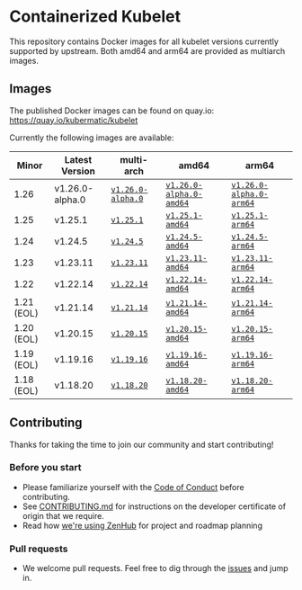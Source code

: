 # Containerized Kubelet

This repository contains Docker images for all kubelet versions currently supported by upstream.
Both amd64 and arm64 are provided as multiarch images.

## Images

The published Docker images can be found on quay.io: https://quay.io/kubermatic/kubelet

Currently the following images are available:

<!-- versions_start -->
| Minor | Latest Version | multi-arch | amd64 | arm64 |
| ----- | ------- | ---------- | ----- | ----- |
| 1.26 | v1.26.0-alpha.0 | [`v1.26.0-alpha.0`](https://quay.io/kubermatic/kubelet:v1.26.0-alpha.0) | [`v1.26.0-alpha.0-amd64`](https://quay.io/kubermatic/kubelet:v1.26.0-alpha.0-amd64) | [`v1.26.0-alpha.0-arm64`](https://quay.io/kubermatic/kubelet:v1.26.0-alpha.0-arm64) |
| 1.25 | v1.25.1 | [`v1.25.1`](https://quay.io/kubermatic/kubelet:v1.25.1) | [`v1.25.1-amd64`](https://quay.io/kubermatic/kubelet:v1.25.1-amd64) | [`v1.25.1-arm64`](https://quay.io/kubermatic/kubelet:v1.25.1-arm64) |
| 1.24 | v1.24.5 | [`v1.24.5`](https://quay.io/kubermatic/kubelet:v1.24.5) | [`v1.24.5-amd64`](https://quay.io/kubermatic/kubelet:v1.24.5-amd64) | [`v1.24.5-arm64`](https://quay.io/kubermatic/kubelet:v1.24.5-arm64) |
| 1.23 | v1.23.11 | [`v1.23.11`](https://quay.io/kubermatic/kubelet:v1.23.11) | [`v1.23.11-amd64`](https://quay.io/kubermatic/kubelet:v1.23.11-amd64) | [`v1.23.11-arm64`](https://quay.io/kubermatic/kubelet:v1.23.11-arm64) |
| 1.22 | v1.22.14 | [`v1.22.14`](https://quay.io/kubermatic/kubelet:v1.22.14) | [`v1.22.14-amd64`](https://quay.io/kubermatic/kubelet:v1.22.14-amd64) | [`v1.22.14-arm64`](https://quay.io/kubermatic/kubelet:v1.22.14-arm64) |
| 1.21 (EOL) | v1.21.14 | [`v1.21.14`](https://quay.io/kubermatic/kubelet:v1.21.14) | [`v1.21.14-amd64`](https://quay.io/kubermatic/kubelet:v1.21.14-amd64) | [`v1.21.14-arm64`](https://quay.io/kubermatic/kubelet:v1.21.14-arm64) |
| 1.20 (EOL) | v1.20.15 | [`v1.20.15`](https://quay.io/kubermatic/kubelet:v1.20.15) | [`v1.20.15-amd64`](https://quay.io/kubermatic/kubelet:v1.20.15-amd64) | [`v1.20.15-arm64`](https://quay.io/kubermatic/kubelet:v1.20.15-arm64) |
| 1.19 (EOL) | v1.19.16 | [`v1.19.16`](https://quay.io/kubermatic/kubelet:v1.19.16) | [`v1.19.16-amd64`](https://quay.io/kubermatic/kubelet:v1.19.16-amd64) | [`v1.19.16-arm64`](https://quay.io/kubermatic/kubelet:v1.19.16-arm64) |
| 1.18 (EOL) | v1.18.20 | [`v1.18.20`](https://quay.io/kubermatic/kubelet:v1.18.20) | [`v1.18.20-amd64`](https://quay.io/kubermatic/kubelet:v1.18.20-amd64) | [`v1.18.20-arm64`](https://quay.io/kubermatic/kubelet:v1.18.20-arm64) |


<!-- versions_end -->

## Contributing

Thanks for taking the time to join our community and start contributing!

### Before you start

* Please familiarize yourself with the [Code of Conduct][3] before contributing.
* See [CONTRIBUTING.md][2] for instructions on the developer certificate of origin that we require.
* Read how [we're using ZenHub][13] for project and roadmap planning

### Pull requests

* We welcome pull requests. Feel free to dig through the [issues][1] and jump in.

[1]: https://github.com/kubermatic/kubelet/issues
[2]: https://github.com/kubermatic/kubelet/blob/main/CONTRIBUTING.md
[3]: https://github.com/kubermatic/kubelet/blob/main/CODE_OF_CONDUCT.md

[11]: https://groups.google.com/forum/#!forum/kubermatic-dev
[12]: https://kubermatic.slack.com/messages/kubelet
[13]: https://github.com/kubermatic/kubelet/blob/main/Zenhub.md
[15]: http://slack.kubermatic.io/

